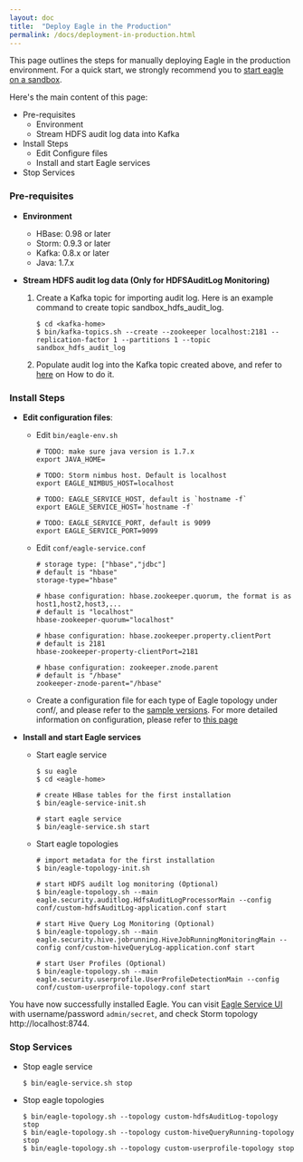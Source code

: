 ```yaml
---
layout: doc
title:  "Deploy Eagle in the Production"
permalink: /docs/deployment-in-production.html
---
```



This page outlines the steps for manually deploying Eagle in the production environment. For a quick start, we strongly recommend you to [start eagle on a sandbox](/docs/deployment-in-sandbox.html).


Here's the main content of this page:

* Pre-requisites
   * Environment
   * Stream HDFS audit log data into Kafka
* Install Steps
   * Edit Configure files
   * Install and start Eagle services
* Stop Services


### **Pre-requisites**

* **Environment**

    * HBase: 0.98 or later
    * Storm: 0.9.3 or later
    * Kafka: 0.8.x or later
    * Java: 1.7.x

* **Stream HDFS audit log data (Only for HDFSAuditLog Monitoring)**

    1. Create a Kafka topic for importing audit log. Here is an example command to create topic sandbox_hdfs_audit_log.

           $ cd <kafka-home>
           $ bin/kafka-topics.sh --create --zookeeper localhost:2181 --replication-factor 1 --partitions 1 --topic sandbox_hdfs_audit_log

    2. Populate audit log into the Kafka topic created above, and refer to [here](/docs/importHDFSAuditLog.html) on How to do it.


### **Install Steps**

* **Edit configuration files**:

    * Edit `bin/eagle-env.sh`

          # TODO: make sure java version is 1.7.x
          export JAVA_HOME=

          # TODO: Storm nimbus host. Default is localhost
          export EAGLE_NIMBUS_HOST=localhost

          # TODO: EAGLE_SERVICE_HOST, default is `hostname -f`
          export EAGLE_SERVICE_HOST=`hostname -f`

          # TODO: EAGLE_SERVICE_PORT, default is 9099
          export EAGLE_SERVICE_PORT=9099

    * Edit `conf/eagle-service.conf`

          # storage type: ["hbase","jdbc"]
          # default is "hbase"
          storage-type="hbase"

          # hbase configuration: hbase.zookeeper.quorum, the format is as host1,host2,host3,...
          # default is "localhost"
          hbase-zookeeper-quorum="localhost"

          # hbase configuration: hbase.zookeeper.property.clientPort
          # default is 2181
          hbase-zookeeper-property-clientPort=2181

          # hbase configuration: zookeeper.znode.parent
          # default is "/hbase"
          zookeeper-znode-parent="/hbase"

    * Create a configuration file for each type of Eagle topology under conf/, and please refer to the [sample versions](https://github.com/eBay/Eagle/tree/master/eagle-assembly/src/main/conf).
      For more detailed information on configuration, please refer to [this page](/docs/configuration.html)


* **Install and start Eagle services**

    * Start eagle service

          $ su eagle
          $ cd <eagle-home>

          # create HBase tables for the first installation
          $ bin/eagle-service-init.sh

          # start eagle service
          $ bin/eagle-service.sh start

    * Start eagle topologies

          # import metadata for the first installation
          $ bin/eagle-topology-init.sh

          # start HDFS audilt log monitoring (Optional)
          $ bin/eagle-topology.sh --main eagle.security.auditlog.HdfsAuditLogProcessorMain --config conf/custom-hdfsAuditLog-application.conf start

          # start Hive Query Log Monitoring (Optional)
          $ bin/eagle-topology.sh --main eagle.security.hive.jobrunning.HiveJobRunningMonitoringMain --config conf/custom-hiveQueryLog-application.conf start

          # start User Profiles (Optional)
          $ bin/eagle-topology.sh --main eagle.security.userprofile.UserProfileDetectionMain --config conf/custom-userprofile-topology.conf start


You have now successfully installed Eagle. You can visit [Eagle Service UI](http://localhost:9099/eagle-service) with username/password `admin/secret`, and check
Storm topology http://localhost:8744.

### **Stop Services**

* Stop eagle service

      $ bin/eagle-service.sh stop

* Stop eagle topologies

      $ bin/eagle-topology.sh --topology custom-hdfsAuditLog-topology stop
      $ bin/eagle-topology.sh --topology custom-hiveQueryRunning-topology stop
      $ bin/eagle-topology.sh --topology custom-userprofile-topology stop
